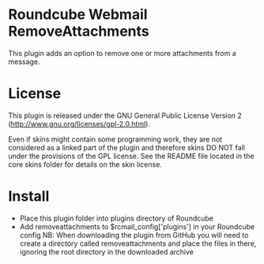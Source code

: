 Roundcube Webmail RemoveAttachments
===================================
This plugin adds an option to remove one or more attachments from a message.

License
=======
This plugin is released under the GNU General Public License Version 2
(http://www.gnu.org/licenses/gpl-2.0.html).

Even if skins might contain some programming work, they are not considered
as a linked part of the plugin and therefore skins DO NOT fall under the
provisions of the GPL license. See the README file located in the core skins
folder for details on the skin license.

Install
=======
* Place this plugin folder into plugins directory of Roundcube
* Add removeattachments to $rcmail_config['plugins'] in your Roundcube config
NB: When downloading the plugin from GitHub you will need to create a
directory called removeattachments and place the files in there, ignoring the
root directory in the downloaded archive
